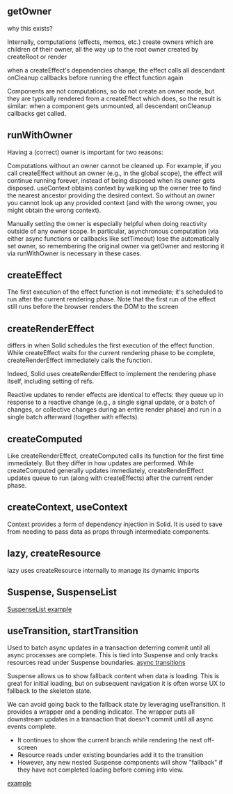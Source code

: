 ## getOwner
why this exists? 

Internally, computations (effects, memos, etc.) create owners which are children of their owner, all the way up to the root owner created by createRoot or render

when a createEffect's dependencies change, the effect calls all descendant onCleanup callbacks before running the effect function again

Components are not computations, so do not create an owner node, but they are typically rendered from a createEffect which does, so the result is similar: when a component gets unmounted, all descendant onCleanup callbacks get called. 

## runWithOwner
Having a (correct) owner is important for two reasons:

Computations without an owner cannot be cleaned up. For example, if you call createEffect without an owner (e.g., in the global scope), the effect will continue running forever, instead of being disposed when its owner gets disposed.
useContext obtains context by walking up the owner tree to find the nearest ancestor providing the desired context. So without an owner you cannot look up any provided context (and with the wrong owner, you might obtain the wrong context).

Manually setting the owner is especially helpful when doing reactivity outside of any owner scope. In particular, asynchronous computation (via either async functions or callbacks like setTimeout) lose the automatically set owner, so remembering the original owner via getOwner and restoring it via runWithOwner is necessary in these cases.

## createEffect
The first execution of the effect function is not immediate; it's scheduled to run after the current rendering phase. Note that the first run of the effect still runs before the browser renders the DOM to the screen 

## createRenderEffect
differs in when Solid schedules the first execution of the effect function. While createEffect waits for the current rendering phase to be complete, createRenderEffect immediately calls the function.

 Indeed, Solid uses createRenderEffect to implement the rendering phase itself, including setting of refs.

Reactive updates to render effects are identical to effects: they queue up in response to a reactive change (e.g., a single signal update, or a batch of changes, or collective changes during an entire render phase) and run in a single batch afterward (together with effects).

## createComputed
Like createRenderEffect, createComputed calls its function for the first time immediately. But they differ in how updates are performed. While createComputed generally updates immediately, createRenderEffect updates queue to run (along with createEffects) after the current render phase.

## createContext, useContext
Context provides a form of dependency injection in Solid. It is used to save from needing to pass data as props through intermediate components.




## lazy, createResource
lazy uses createResource internally to manage its dynamic imports

## Suspense, SuspenseList

[SuspenseList example](https://www.solidjs.com/tutorial/async_suspense_list?solved)

## useTransition, startTransition
Used to batch async updates in a transaction deferring commit until all async processes are complete. This is tied into Suspense and only tracks resources read under Suspense boundaries.
[async transitions](https://www.solidjs.com/tutorial/async_transitions)

Suspense allows us to show fallback content when data is loading. This is great for initial loading, but on subsequent navigation it is often worse UX to fallback to the skeleton state.

We can avoid going back to the fallback state by leveraging useTransition. It provides a wrapper and a pending indicator. The wrapper puts all downstream updates in a transaction that doesn't commit until all async events complete.

- It continues to show the current branch while rendering the next off-screen
- Resource reads under existing boundaries add it to the transition
- However, any new nested Suspense components will show "fallback" if they have not completed loading before coming into view.

[example](https://www.solidjs.com/tutorial/async_transitions?solved)
